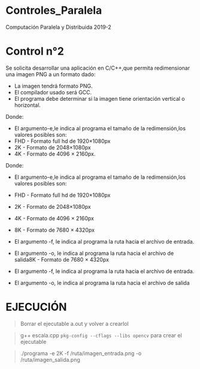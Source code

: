 # Controles_Paralela
Computación Paralela y Distribuida 2019-2

# Control n°2

Se solicita desarrollar una aplicación en C/C++,que permita redimensionar una imagen PNG a un formato dado:

- La imagen tendrá formato PNG.
- El compilador usado será GCC.
- El programa debe determinar si la imagen tiene orientación vertical o horizontal.

Donde:

- El argumento​-e​,le indica al programa el tamaño de la redimensión,los valores posibles son:
- FHD​ - Formato full hd de 1920×1080px
- 2K​ - Formato de 2048×1080px
- 4K​ - Formato de 4096 × 2160px.

Donde:
- El argumento​-e​,le indica al programa el tamaño de la redimensión,los valores posibles son:
- FHD​ - Formato full hd de 1920×1080px
- 2K​ - Formato de 2048×1080px
- 4K​ - Formato de 4096 × 2160px
- 8K​ - Formato de 7680 × 4320px

- El argumento ​-f​, le indica al programa la ruta hacia el archivo de entrada.
- El argumento ​-o​, le indica al programa la ruta hacia el archivo de salida8K​ - Formato de 7680 × 4320px
- El argumento ​-f​, le indica al programa la ruta hacia el archivo de entrada.
- El argumento ​-o​, le indica al programa la ruta hacia el archivo de salida

# EJECUCIÓN

> Borrar el ejecutable a.out y volver a crearlol

> g++ escala.cpp `pkg-config --cflags --libs opencv` para crear el ejecutable

> ./programa -e 2K -f /ruta/imagen_entrada.png -o /ruta/imagen_salida.png
